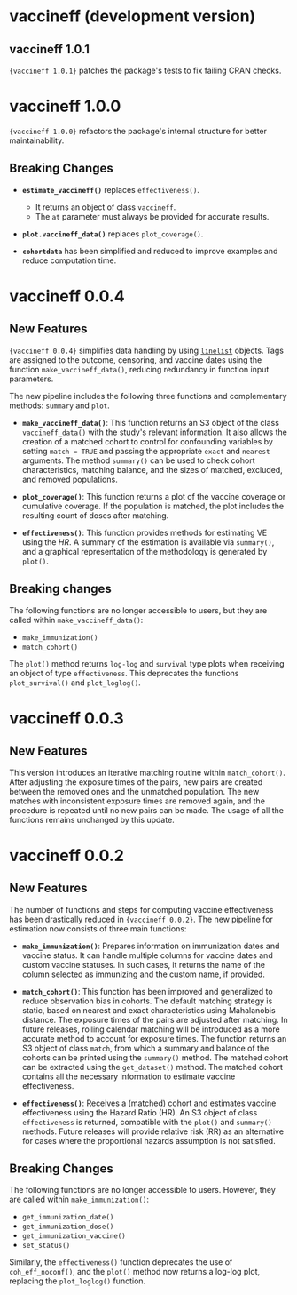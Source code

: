 # vaccineff (development version)

## vaccineff 1.0.1

`{vaccineff 1.0.1}` patches the package's tests to fix failing CRAN checks.

# vaccineff 1.0.0

`{vaccineff 1.0.0}` refactors the package's internal structure for better
maintainability.

## Breaking Changes

* **`estimate_vaccineff()`** replaces `effectiveness()`.
  - It returns an object of class `vaccineff`.
  - The `at` parameter must always be provided for accurate results.

* **`plot.vaccineff_data()`** replaces `plot_coverage()`.

* **`cohortdata`** has been simplified and reduced to improve examples and
  reduce computation time.



# vaccineff 0.0.4

## New Features

`{vaccineff 0.0.4}` simplifies data handling by using
[`linelist`](https://github.com/epiverse-trace/linelist) objects. Tags are
assigned to the outcome, censoring, and vaccine dates using the function
`make_vaccineff_data()`, reducing redundancy in function input parameters.

The new pipeline includes the following three functions and complementary
methods: `summary` and `plot`.

* **`make_vaccineff_data()`**: This function returns an S3 object of the class
  `vaccineff_data()` with the study's relevant information. It also allows
  the creation of a matched cohort to control for confounding variables by
  setting `match = TRUE` and passing the appropriate `exact` and `nearest`
  arguments. The method `summary()` can be used to check cohort
  characteristics, matching balance, and the sizes of matched, excluded,
  and removed populations.

* **`plot_coverage()`**: This function returns a plot of the vaccine coverage
  or cumulative coverage. If the population is matched, the plot includes
  the resulting count of doses after matching.

* **`effectiveness()`**: This function provides methods for estimating VE using
  the $HR$. A summary of the estimation is available via `summary()`, and
  a graphical representation of the methodology is generated by `plot()`.

## Breaking changes

The following functions are no longer accessible to users, but they are called
within `make_vaccineff_data()`:

* `make_immunization()`
* `match_cohort()`

The `plot()` method returns `log-log` and `survival` type plots when receiving
an object of type `effectiveness`. This deprecates the functions `plot_survival()`
and `plot_loglog()`.



# vaccineff 0.0.3
## New Features

This version introduces an iterative matching routine within `match_cohort()`.
After adjusting the exposure times of the pairs, new pairs are created between
the removed ones and the unmatched population. The new matches with inconsistent
exposure times are removed again, and the procedure is repeated until no new
pairs can be made. The usage of all the functions remains unchanged by this update.

# vaccineff 0.0.2
## New Features

The number of functions and steps for computing vaccine effectiveness has
been drastically reduced in `{vaccineff 0.0.2}`. The new pipeline for
estimation now consists of three main functions:

* **`make_immunization()`**: Prepares information on immunization dates
  and vaccine status. It can handle multiple columns for vaccine dates and
  custom vaccine statuses. In such cases, it returns the name of the column
  selected as immunizing and the custom name, if provided.

* **`match_cohort()`**: This function has been improved and generalized
  to reduce observation bias in cohorts. The default matching strategy is
  static, based on nearest and exact characteristics using Mahalanobis
  distance. The exposure times of the pairs are adjusted after matching. In
  future releases, rolling calendar matching will be introduced as a more
  accurate method to account for exposure times. The function returns an S3
  object of class `match`, from which a summary and balance of the cohorts
  can be printed using the `summary()` method. The matched cohort can be
  extracted using the `get_dataset()` method. The matched cohort contains
  all the necessary information to estimate vaccine effectiveness.

* **`effectiveness()`**: Receives a (matched) cohort and estimates vaccine
  effectiveness using the Hazard Ratio (HR). An S3 object of class
  `effectiveness` is returned, compatible with the `plot()` and `summary()`
  methods. Future releases will provide relative risk (RR) as an alternative
  for cases where the proportional hazards assumption is not satisfied.

## Breaking Changes

The following functions are no longer accessible to users. However, they
are called within `make_immunization()`:

* `get_immunization_date()`
* `get_immunization_dose()`
* `get_immunization_vaccine()`
* `set_status()`

Similarly, the `effectiveness()` function deprecates the use of
`coh_eff_noconf()`, and the `plot()` method now returns a log-log plot,
replacing the `plot_loglog()` function.
